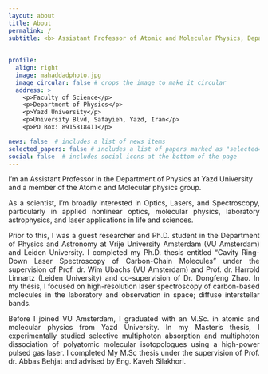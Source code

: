 ```yaml
---
layout: about
title: About
permalink: /
subtitle: <b> Assistant Professor of Atomic and Molecular Physics, Department of Physics, Yazd University </b>
 
 
profile:
  align: right
  image: mahaddadphoto.jpg
  image_circular: false # crops the image to make it circular
  address: >
    <p>Faculty of Science</p>
    <p>Department of Physics</p>
    <p>Yazd University</p>
    <p>University Blvd, Safayieh, Yazd, Iran</p>
    <p>PO Box: 8915818411</p>

news: false  # includes a list of news items
selected_papers: false # includes a list of papers marked as "selected={true}"
social: false  # includes social icons at the bottom of the page
---
```


I’m an Assistant Professor in the Department of Physics at Yazd University and a member of the Atomic and Molecular physics group.
<DIV align="justify">
As a scientist, I’m broadly interested in Optics, Lasers, and Spectroscopy, particularly in applied nonlinear optics, molecular physics, laboratory astrophysics, and laser applications in life and sciences.

Prior to this, I was a guest researcher and Ph.D. student in the Department of Physics and Astronomy at Vrije University Amsterdam (VU Amsterdam) and Leiden University. I completed my Ph.D. thesis entitled “Cavity Ring-Down Laser Spectroscopy of Carbon-Chain Molecules” under the supervision of Prof. dr. Wim Ubachs (VU Amsterdam) and Prof. dr. Harrold Linnartz (Leiden University) and co-supervision of Dr. Dongfeng Zhao. In my thesis, I focused on high-resolution laser spectroscopy of carbon-based molecules in the laboratory and observation in space; diffuse interstellar bands.

Before I joined VU Amsterdam, I graduated with an M.Sc. in atomic and molecular physics from Yazd University. In my Master’s thesis, I experimentally studied selective multiphoton absorption and multiphoton dissociation of polyatomic molecular isotopologues using a high-power pulsed gas laser. I completed My M.Sc thesis under the supervision of Prof. dr. Abbas Behjat and advised by Eng. Kaveh Silakhori.
</DIV>
